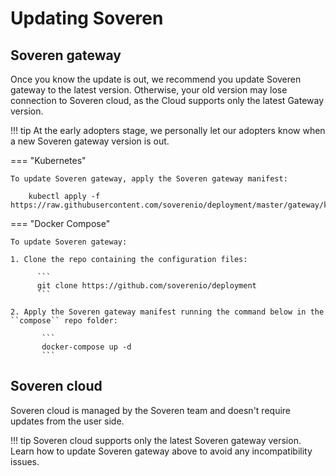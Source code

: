 # Updating Soveren

## Soveren gateway

Once you know the update is out, we recommend you update Soveren gateway to the latest version.
Otherwise, your old version may lose connection to Soveren cloud, as the Cloud supports only the latest Gateway version.

!!! tip
    At the early adopters stage, we personally let our adopters know when a new Soveren gateway version is out.


=== "Kubernetes"

    To update Soveren gateway, apply the Soveren gateway manifest:   

        kubectl apply -f https://raw.githubusercontent.com/soverenio/deployment/master/gateway/kubernetes/install.yaml

=== "Docker Compose"

    To update Soveren gateway:

    1. Clone the repo containing the configuration files:
          
          ```
          git clone https://github.com/soverenio/deployment
          ```
          
    2. Apply the Soveren gateway manifest running the command below in the ``compose`` repo folder:
           
           ```
           docker-compose up -d
           ```

## Soveren cloud

Soveren cloud is managed by the Soveren team and doesn't require updates from the user side.

!!! tip
    Soveren cloud supports only the latest Soveren gateway version. Learn how to update Soveren gateway above to avoid any incompatibility issues.






